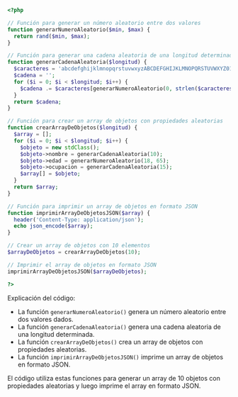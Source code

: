 ```php
<?php

// Función para generar un número aleatorio entre dos valores
function generarNumeroAleatorio($min, $max) {
  return rand($min, $max);
}

// Función para generar una cadena aleatoria de una longitud determinada
function generarCadenaAleatoria($longitud) {
  $caracteres = 'abcdefghijklmnopqrstuvwxyzABCDEFGHIJKLMNOPQRSTUVWXYZ0123456789';
  $cadena = '';
  for ($i = 0; $i < $longitud; $i++) {
    $cadena .= $caracteres[generarNumeroAleatorio(0, strlen($caracteres) - 1)];
  }
  return $cadena;
}

// Función para crear un array de objetos con propiedades aleatorias
function crearArrayDeObjetos($longitud) {
  $array = [];
  for ($i = 0; $i < $longitud; $i++) {
    $objeto = new stdClass();
    $objeto->nombre = generarCadenaAleatoria(10);
    $objeto->edad = generarNumeroAleatorio(18, 65);
    $objeto->ocupacion = generarCadenaAleatoria(15);
    $array[] = $objeto;
  }
  return $array;
}

// Función para imprimir un array de objetos en formato JSON
function imprimirArrayDeObjetosJSON($array) {
  header('Content-Type: application/json');
  echo json_encode($array);
}

// Crear un array de objetos con 10 elementos
$arrayDeObjetos = crearArrayDeObjetos(10);

// Imprimir el array de objetos en formato JSON
imprimirArrayDeObjetosJSON($arrayDeObjetos);

?>
```

Explicación del código:

* La función `generarNumeroAleatorio()` genera un número aleatorio entre dos valores dados.
* La función `generarCadenaAleatoria()` genera una cadena aleatoria de una longitud determinada.
* La función `crearArrayDeObjetos()` crea un array de objetos con propiedades aleatorias.
* La función `imprimirArrayDeObjetosJSON()` imprime un array de objetos en formato JSON.

El código utiliza estas funciones para generar un array de 10 objetos con propiedades aleatorias y luego imprime el array en formato JSON.